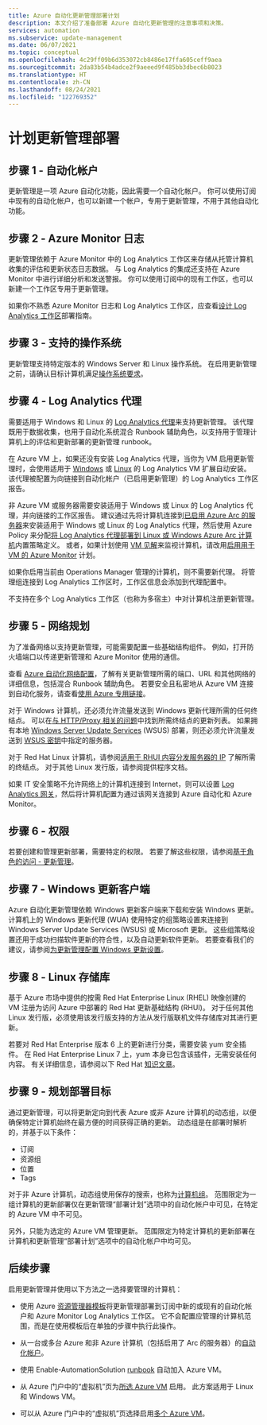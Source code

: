 ```yaml
---
title: Azure 自动化更新管理部署计划
description: 本文介绍了准备部署 Azure 自动化更新管理的注意事项和决策。
services: automation
ms.subservice: update-management
ms.date: 06/07/2021
ms.topic: conceptual
ms.openlocfilehash: 4c29ff09b6d353072cb8486e17ffa605ceff9aea
ms.sourcegitcommit: 2da83b54b4adce2f9aeeed9f485bb3dbec6b8023
ms.translationtype: HT
ms.contentlocale: zh-CN
ms.lasthandoff: 08/24/2021
ms.locfileid: "122769352"
---
```

# <a name="plan-your-update-management-deployment"></a>计划更新管理部署

## <a name="step-1---automation-account"></a>步骤 1 - 自动化帐户

更新管理是一项 Azure 自动化功能，因此需要一个自动化帐户。 你可以使用订阅中现有的自动化帐户，也可以新建一个帐户，专用于更新管理，不用于其他自动化功能。

## <a name="step-2---azure-monitor-logs"></a>步骤 2 - Azure Monitor 日志

更新管理依赖于 Azure Monitor 中的 Log Analytics 工作区来存储从托管计算机收集的评估和更新状态日志数据。 与 Log Analytics 的集成还支持在 Azure Monitor 中进行详细分析和发送警报。 你可以使用订阅中的现有工作区，也可以新建一个工作区专用于更新管理。

如果你不熟悉 Azure Monitor 日志和 Log Analytics 工作区，应查看[设计 Log Analytics 工作区](../../azure-monitor/logs/design-logs-deployment.md)部署指南。 

## <a name="step-3---supported-operating-systems"></a>步骤 3 - 支持的操作系统

更新管理支持特定版本的 Windows Server 和 Linux 操作系统。 在启用更新管理之前，请确认目标计算机满足[操作系统要求](operating-system-requirements.md)。 

## <a name="step-4---log-analytics-agent"></a>步骤 4 - Log Analytics 代理

需要适用于 Windows 和 Linux 的 [Log Analytics 代理](../../azure-monitor/agents/log-analytics-agent.md)来支持更新管理。 该代理既用于数据收集，也用于自动化系统混合 Runbook 辅助角色，以支持用于管理计算机上的评估和更新部署的更新管理 runbook。 

在 Azure VM 上，如果还没有安装 Log Analytics 代理，当你为 VM 启用更新管理时，会使用适用于 [Windows](../../virtual-machines/extensions/oms-windows.md) 或 [Linux](../../virtual-machines/extensions/oms-linux.md) 的 Log Analytics VM 扩展自动安装。 该代理被配置为向链接到自动化帐户（已启用更新管理）的 Log Analytics 工作区报告。

非 Azure VM 或服务器需要安装适用于 Windows 或 Linux 的 Log Analytics 代理，并向链接的工作区报告。 建议通过先将计算机连接到[已启用 Azure Arc 的服务器](../../azure-arc/servers/overview.md)来安装适用于 Windows 或 Linux 的 Log Analytics 代理，然后使用 Azure Policy 来分配[将 Log Analytics 代理部署到 Linux 或 Windows Azure Arc 计算机](../../governance/policy/samples/built-in-policies.md#monitoring)内置策略定义。 或者，如果计划使用 [VM 见解](../../azure-monitor/vm/vminsights-overview.md)来监视计算机，请改用[启用用于 VM 的 Azure Monitor](../../governance/policy/samples/built-in-initiatives.md#monitoring) 计划。

如果你启用当前由 Operations Manager 管理的计算机，则不需要新代理。 将管理组连接到 Log Analytics 工作区时，工作区信息会添加到代理配置中。

不支持在多个 Log Analytics 工作区（也称为多宿主）中对计算机注册更新管理。

## <a name="step-5---network-planning"></a><a name="ports"></a> 步骤 5 - 网络规划

为了准备网络以支持更新管理，可能需要配置一些基础结构组件。 例如，打开防火墙端口以传递更新管理和 Azure Monitor 使用的通信。

查看 [Azure 自动化网络配置](../automation-network-configuration.md)，了解有关更新管理所需的端口、URL 和其他网络的详细信息，包括混合 Runbook 辅助角色。 若要安全且私密地从 Azure VM 连接到自动化服务，请查看[使用 Azure 专用链接](../how-to/private-link-security.md)。 

对于 Windows 计算机，还必须允许流量发送到 Windows 更新代理所需的任何终结点。 可以在[与 HTTP/Proxy 相关的问题](/windows/deployment/update/windows-update-troubleshooting#issues-related-to-httpproxy)中找到所需终结点的更新列表。 如果拥有本地 [Windows Server Update Services](/windows-server/administration/windows-server-update-services/plan/plan-your-wsus-deployment) (WSUS) 部署，则还必须允许流量发送到 [WSUS 密钥](/windows/deployment/update/waas-wu-settings#configuring-automatic-updates-by-editing-the-registry)中指定的服务器。

对于 Red Hat Linux 计算机，请参阅[适用于 RHUI 内容分发服务器的 IP](../../virtual-machines/workloads/redhat/redhat-rhui.md#the-ips-for-the-rhui-content-delivery-servers) 了解所需的终结点。 对于其他 Linux 发行版，请参阅提供程序文档。

如果 IT 安全策略不允许网络上的计算机连接到 Internet，则可以设置 [Log Analytics 网关](../../azure-monitor/agents/gateway.md)，然后将计算机配置为通过该网关连接到 Azure 自动化和 Azure Monitor。

## <a name="step-6---permissions"></a>步骤 6 - 权限

若要创建和管理更新部署，需要特定的权限。 若要了解这些权限，请参阅[基于角色的访问 - 更新管理](../automation-role-based-access-control.md#update-management-permissions)。

## <a name="step-7---windows-update-client"></a>步骤 7 - Windows 更新客户端

Azure 自动化更新管理依赖 Windows 更新客户端来下载和安装 Windows 更新。 计算机上的 Windows 更新代理 (WUA) 使用特定的组策略设置来连接到 Windows Server Update Services (WSUS) 或 Microsoft 更新。 这些组策略设置还用于成功扫描软件更新的符合性，以及自动更新软件更新。 若要查看我们的建议，请参阅[为更新管理配置 Windows 更新设置](configure-wuagent.md)。

## <a name="step-8---linux-repository"></a>步骤 8 - Linux 存储库

基于 Azure 市场中提供的按需 Red Hat Enterprise Linux (RHEL) 映像创建的 VM 注册为访问 Azure 中部署的 Red Hat 更新基础结构 (RHUI)。 对于任何其他 Linux 发行版，必须使用该发行版支持的方法从发行版联机文件存储库对其进行更新。

若要对 Red Hat Enterprise 版本 6 上的更新进行分类，需要安装 yum 安全插件。 在 Red Hat Enterprise Linux 7 上，yum 本身已包含该插件，无需安装任何内容。 有关详细信息，请参阅以下 Red Hat [知识文章](https://access.redhat.com/solutions/10021)。

## <a name="step-9---plan-deployment-targets"></a>步骤 9 - 规划部署目标

通过更新管理，可以将更新定向到代表 Azure 或非 Azure 计算机的动态组，以便确保特定计算机始终在最方便的时间获得正确的更新。 动态组是在部署时解析的，并基于以下条件：

* 订阅
* 资源组
* 位置
* Tags 

对于非 Azure 计算机，动态组使用保存的搜索，也称为[计算机组](../../azure-monitor/logs/computer-groups.md)。 范围限定为一组计算机的更新部署仅在更新管理“部署计划”选项中的自动化帐户中可见，在特定的 Azure VM 中不可见。

另外，只能为选定的 Azure VM 管理更新。 范围限定为特定计算机的更新部署在计算机和更新管理“部署计划”选项中的自动化帐户中均可见。 

## <a name="next-steps"></a>后续步骤

启用更新管理并使用以下方法之一选择要管理的计算机：

- 使用 Azure [资源管理器模板](enable-from-template.md)将更新管理部署到订阅中新的或现有的自动化帐户和 Azure Monitor Log Analytics 工作区。 它不会配置应管理的计算机范围，而是在使用模板后在单独的步骤中执行此操作。

- 从一台或多台 Azure 和非 Azure 计算机（包括启用了 Arc 的服务器）的[自动化帐户](enable-from-automation-account.md)。

- 使用 Enable-AutomationSolution [runbook](enable-from-runbook.md) 自动加入 Azure VM。

- 从 Azure 门户中的“虚拟机”页为[所选 Azure VM](enable-from-vm.md) 启用。 此方案适用于 Linux 和 Windows VM。

- 可以从 Azure 门户中的“虚拟机”页选择启用[多个 Azure VM](enable-from-portal.md)。